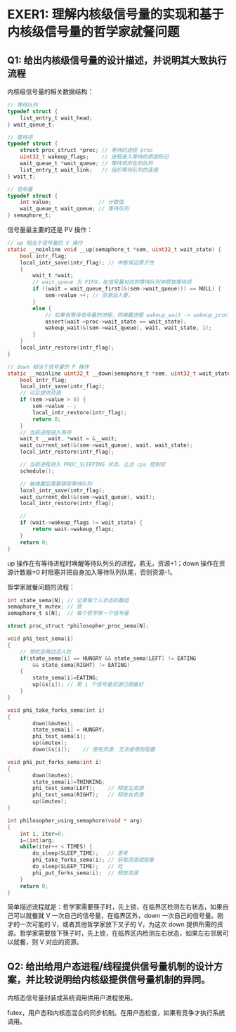 # EXER1: 理解内核级信号量的实现和基于内核级信号量的哲学家就餐问题

## Q1: 给出内核级信号量的设计描述，并说明其大致执行流程

内核级信号量的相关数据结构：

```C
// 等待队列
typedef struct {
    list_entry_t wait_head;
} wait_queue_t;

// 等待项
typedef struct {
    struct proc_struct *proc; // 等待的进程 proc
    uint32_t wakeup_flags;    // 进程进入等待的原因标记
    wait_queue_t *wait_queue; // 等待项所在的队列
    list_entry_t wait_link;   // 组织等待队列的连接
} wait_t;

// 信号量
typedef struct {
    int value;               // 计数值
    wait_queue_t wait_queue; // 等待队列
} semaphore_t;
```

信号量最主要的还是 PV 操作：

```C
// up 相当于信号量的 V 操作
static __noinline void __up(semaphore_t *sem, uint32_t wait_state) {
    bool intr_flag;
    local_intr_save(intr_flag); // 中断保证原子性
    {
        wait_t *wait;
        // wait_queue 为 FIFO，在信号量对应的等待队列中获取等待项
        if ((wait = wait_queue_first(&(sem->wait_queue))) == NULL) {
            sem->value ++; // 资源没人要，
        }
        else {
            // 如果有等待信号量的进程，则唤醒进程 wakeup_wait -> wakeup_proc 添加进程到就绪队列
            assert(wait->proc->wait_state == wait_state);
            wakeup_wait(&(sem->wait_queue), wait, wait_state, 1);
        }
    }
    local_intr_restore(intr_flag);
}

// down 相当于信号量的 P 操作
static __noinline uint32_t __down(semaphore_t *sem, uint32_t wait_state) {
    bool intr_flag;
    local_intr_save(intr_flag);
    // 可以提供资源
    if (sem->value > 0) {
        sem->value --;
        local_intr_restore(intr_flag);
        return 0;
    }
    // 当前进程进入等待
    wait_t __wait, *wait = &__wait;
    wait_current_set(&(sem->wait_queue), wait, wait_state);
    local_intr_restore(intr_flag);

    // 当前进程进入 PROC_SLEEPING 状态，让出 cpu 控制权
    schedule();

    // 被唤醒后需要移除等待队列
    local_intr_save(intr_flag);
    wait_current_del(&(sem->wait_queue), wait);
    local_intr_restore(intr_flag);

    //
    if (wait->wakeup_flags != wait_state) {
        return wait->wakeup_flags;
    }
    return 0;
}
```

up 操作在有等待进程时唤醒等待队列头的进程，若无，资源+1；down 操作在资源计数器=0 时阻塞并把自身加入等待队列队尾，否则资源-1。

哲学家就餐问题的流程：

```C
int state_sema[N]; // 记录每个人状态的数组
semaphore_t mutex; // 锁
semaphore_t s[N];  // 每个哲学家一个信号量

struct proc_struct *philosopher_proc_sema[N];

void phi_test_sema(i)
{
    // 想吃且两边没人吃
    if(state_sema[i] == HUNGRY && state_sema[LEFT] != EATING
        && state_sema[RIGHT] != EATING)
    {
        state_sema[i]=EATING;
        up(&s[i]); // 第 i 个信号量资源已顺备好
    }
}

void phi_take_forks_sema(int i)
{
        down(&mutex);
        state_sema[i] = HUNGRY;
        phi_test_sema(i);
        up(&mutex);
        down(&s[i]);    // 使用资源，无法使用则阻塞

void phi_put_forks_sema(int i)
{
        down(&mutex);
        state_sema[i]=THINKING;
        phi_test_sema(LEFT);    // 释放左资源
        phi_test_sema(RIGHT);   // 释放右资源
        up(&mutex);
}

int philosopher_using_semaphore(void * arg)
{
    int i, iter=0;
    i=(int)arg;
    while(iter++ < TIMES) {
        do_sleep(SLEEP_TIME);   // 思考
        phi_take_forks_sema(i); // 获取资源或阻塞
        do_sleep(SLEEP_TIME);   // 吃
        phi_put_forks_sema(i);  // 释放资源
    }
    return 0;
}
```

简单描述流程就是：哲学家需要筷子时，先上锁，在临界区检测左右状态，如果自己可以就餐就 V 一次自己的信号量，在临界区外，down 一次自己的信号量。刚才的一次可能的 V，或者其他哲学家放下叉子的 V，为这次 down 提供所需的资源。哲学家需要放下筷子时，先上锁，在临界区内检测左右状态，如果左右邻居可以就餐，则 V 对应的资源。

## Q2: 给出给用户态进程/线程提供信号量机制的设计方案，并比较说明给内核级提供信号量机制的异同。

内核态信号量封装成系统调用供用户进程使用。

futex，用户态和内核态混合的同步机制。在用户态检查，如果有竞争才执行系统调用。
